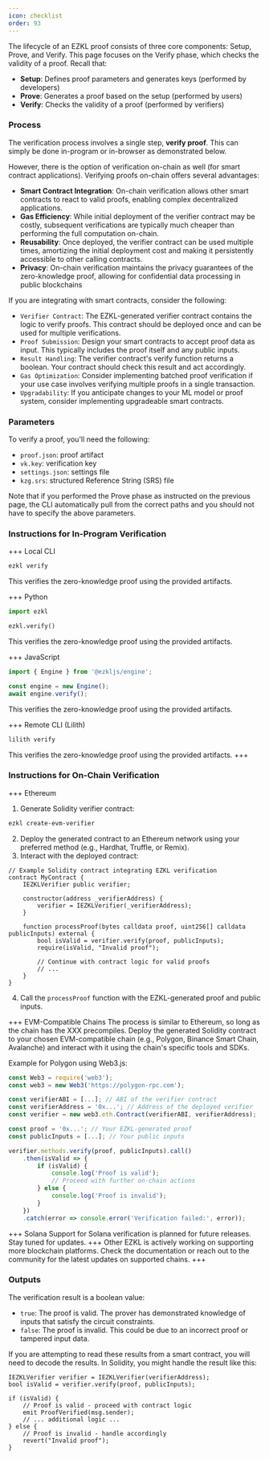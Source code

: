 ```yaml
---
icon: checklist
order: 93
---
```

The lifecycle of an EZKL proof consists of three core components: Setup, Prove, and Verify. This page focuses on the Verify phase, which checks the validity of a proof. Recall that:
- **Setup**: Defines proof parameters and generates keys (performed by developers)
- **Prove**: Generates a proof based on the setup (performed by users)
- **Verify**: Checks the validity of a proof (performed by verifiers)

### Process
The verification process involves a single step, **verify proof**. This can simply be done in-program or in-browser as demonstrated below.

However, there is the option of verification on-chain as well (for smart contract applications). Verifying proofs on-chain offers several advantages:
- **Smart Contract Integration**: On-chain verification allows other smart contracts to react to valid proofs, enabling complex decentralized applications.
- **Gas Efficiency**: While initial deployment of the verifier contract may be costly, subsequent verifications are typically much cheaper than performing the full computation on-chain.
- **Reusability**: Once deployed, the verifier contract can be used multiple times, amortizing the initial deployment cost and making it persistently accessible to other calling contracts.
- **Privacy**: On-chain verification maintains the privacy guarantees of the zero-knowledge proof, allowing for confidential data processing in public blockchains

If you are integrating with smart contracts, consider the following:
- `Verifier Contract`: The EZKL-generated verifier contract contains the logic to verify proofs. This contract should be deployed once and can be used for multiple verifications.
- `Proof Submission`: Design your smart contracts to accept proof data as input. This typically includes the proof itself and any public inputs.
- `Result Handling`: The verifier contract's verify function returns a boolean. Your contract should check this result and act accordingly.
- `Gas Optimization`: Consider implementing batched proof verification if your use case involves verifying multiple proofs in a single transaction.
- `Upgradability`: If you anticipate changes to your ML model or proof system, consider implementing upgradeable smart contracts.

### Parameters
To verify a proof, you'll need the following:
- `proof.json`: proof artifact
- `vk.key`: verification key
- `settings.json`: settings file
- `kzg.srs`: structured Reference String (SRS) file

Note that if you performed the Prove phase as instructed on the previous page, the CLI automatically pull from the correct paths and you should not have to specify the above parameters.

### Instructions for In-Program Verification
+++ Local CLI

```bash
ezkl verify
```
This verifies the zero-knowledge proof using the provided artifacts.

+++ Python

```python
import ezkl

ezkl.verify()
```
This verifies the zero-knowledge proof using the provided artifacts.

+++ JavaScript

```javascript
import { Engine } from '@ezkljs/engine';

const engine = new Engine();
await engine.verify();
```
This verifies the zero-knowledge proof using the provided artifacts.

+++ Remote CLI (Lilith)

```bash
lilith verify
```
This verifies the zero-knowledge proof using the provided artifacts.
+++
### Instructions for On-Chain Verification
+++ Ethereum
1. Generate Solidity verifier contract:
```bash
ezkl create-evm-verifier
```
2. Deploy the generated contract to an Ethereum network using your preferred method (e.g., Hardhat, Truffle, or Remix).
3. Interact with the deployed contract:
```solidity
// Example Solidity contract integrating EZKL verification
contract MyContract {
    IEZKLVerifier public verifier;

    constructor(address _verifierAddress) {
        verifier = IEZKLVerifier(_verifierAddress);
    }

    function processProof(bytes calldata proof, uint256[] calldata publicInputs) external {
        bool isValid = verifier.verify(proof, publicInputs);
        require(isValid, "Invalid proof");
        
        // Continue with contract logic for valid proofs
        // ...
    }
}
```
4. Call the `processProof` function with the EZKL-generated proof and public inputs.

+++ EVM-Compatible Chains
The process is similar to Ethereum, so long as the chain has the XXX precompiles. Deploy the generated Solidity contract to your chosen EVM-compatible chain (e.g., Polygon, Binance Smart Chain, Avalanche) and interact with it using the chain's specific tools and SDKs.

Example for Polygon using Web3.js:
```javascript
const Web3 = require('web3');
const web3 = new Web3('https://polygon-rpc.com');

const verifierABI = [...]; // ABI of the verifier contract
const verifierAddress = '0x...'; // Address of the deployed verifier
const verifier = new web3.eth.Contract(verifierABI, verifierAddress);

const proof = '0x...'; // Your EZKL-generated proof
const publicInputs = [...]; // Your public inputs

verifier.methods.verify(proof, publicInputs).call()
    .then(isValid => {
        if (isValid) {
            console.log('Proof is valid');
            // Proceed with further on-chain actions
        } else {
            console.log('Proof is invalid');
        }
    })
    .catch(error => console.error('Verification failed:', error));
```
+++ Solana
Support for Solana verification is planned for future releases. Stay tuned for updates.
+++ Other
EZKL is actively working on supporting more blockchain platforms. Check the documentation or reach out to the community for the latest updates on supported chains.
+++

### Outputs
The verification result is a boolean value:
- `true`: The proof is valid. The prover has demonstrated knowledge of inputs that satisfy the circuit constraints.
- `false`: The proof is invalid. This could be due to an incorrect proof or tampered input data.

If you are attempting to read these results from a smart contract, you will need to decode the results. In Solidity, you might handle the result like this:
```solidity
IEZKLVerifier verifier = IEZKLVerifier(verifierAddress);
bool isValid = verifier.verify(proof, publicInputs);

if (isValid) {
    // Proof is valid - proceed with contract logic
    emit ProofVerified(msg.sender);
    // ... additional logic ...
} else {
    // Proof is invalid - handle accordingly
    revert("Invalid proof");
}
```